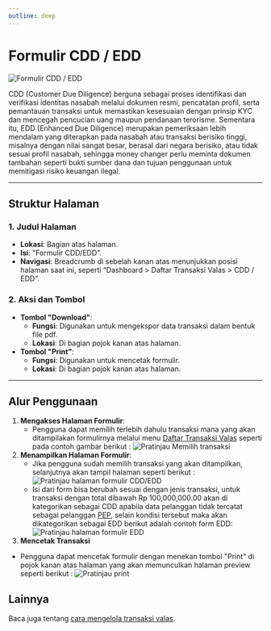 ```yaml
---
outline: deep
---
```


# Formulir CDD / EDD

![Formulir CDD / EDD](/cdd-edd.png)

CDD (Customer Due Diligence) berguna sebagai proses identifikasi dan verifikasi identitas nasabah melalui dokumen resmi, pencatatan profil, serta pemantauan transaksi untuk memastikan kesesuaian dengan prinsip KYC dan mencegah pencucian uang maupun pendanaan terorisme. Sementara itu, EDD (Enhanced Due Diligence) merupakan pemeriksaan lebih mendalam yang diterapkan pada nasabah atau transaksi berisiko tinggi, misalnya dengan nilai sangat besar, berasal dari negara berisiko, atau tidak sesuai profil nasabah, sehingga money changer perlu meminta dokumen tambahan seperti bukti sumber dana dan tujuan penggunaan untuk memitigasi risiko keuangan ilegal.

---

## Struktur Halaman

### 1. **Judul Halaman**

- **Lokasi**: Bagian atas halaman.
- **Isi**: "Formulir CDD/EDD”.
- **Navigasi**: Breadcrumb di sebelah kanan atas menunjukkan posisi halaman saat ini, seperti “Dashboard > Daftar Transaksi Valas > CDD / EDD”.

### 2. **Aksi dan Tombol**

- **Tombol "Download"**:
  - **Fungsi**: Digunakan untuk mengekspor data transaksi dalam bentuk file pdf.
  - **Lokasi**: Di bagian pojok kanan atas halaman.
- **Tombol "Print"**:
  - **Fungsi**: Digunakan untuk mencetak formulir.
  - **Lokasi**: Di bagian pojok kanan atas halaman.
---

## Alur Penggunaan

1. **Mengakses Halaman Formulir**:
   - Pengguna dapat memilih terlebih dahulu transaksi mana yang akan ditampilakan formulirnya melalui menu [Daftar Transaksi Valas](/transaksi/daftar-transaksi) seperti pada contoh gambar berikut : ![Pratinjau Memilih transaksi](/cdd-edd-button.png)
2. **Menampilkan Halaman Formulir**:
   - Jika pengguna sudah memilih transaksi yang akan ditampilkan, selanjutnya akan tampil halaman seperti berikut : ![Pratinjau halaman formulir CDD/EDD](/cdd-edd-preview.png)
   - Isi dari form bisa berubah sesuai dengan jenis transaksi, untuk transaksi dengan total dibawah Rp 100,000,000.00 akan di kategorikan sebagai CDD apabila data pelanggan tidak tercatat sebagai pelanggan [PEP](/eksternal/daftar-pep), selain kondisi tersebut maka akan dikategorikan sebagai EDD berikut adalah contoh form EDD:
  ![Pratinjau halaman formulir EDD](/edd-preview.png)
3. **Mencetak Transaksi**
  - Pengguna dapat mencetak formulir dengan menekan tombol "Print" di pojok kanan atas halaman yang akan memunculkan halaman preview seperti berikut :   ![Pratinjau print](/cdd-edd-print.png)
## Lainnya

Baca juga tentang [cara mengelola transaksi valas](/transaksi/transaksi-valas).
